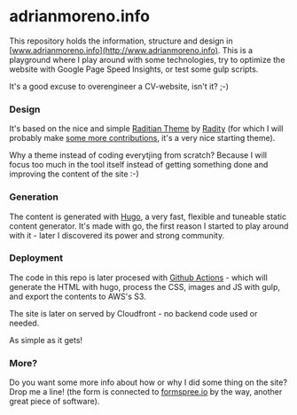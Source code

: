 # adrianmoreno.info #

This repository holds the information, structure and design in [www.adrianmoreno.info](http://www.adrianmoreno.info). This is a playground where I play around with some technologies, try to optimize the website with Google Page Speed Insights, or test some gulp scripts. 

It's a good excuse to overengineer a CV-website, isn't it? ;-)

### Design ###

It's based on the nice and simple [Raditian Theme](https://github.com/radity/raditian-free-hugo-theme) by [Radity](https://radity.com/en/) (for which I will probably make [some more contributions](https://github.com/zetxek/raditian-free-hugo-theme), it's a very nice starting theme).

Why a theme instead of coding everytjing from scratch? Because I will focus too much in the tool itself instead of getting something done and improving the content of the site :-)

### Generation ###

The content is generated with [Hugo](https://gohugo.io/), a very fast, flexible and tuneable static content generator. It's made with go, the first reason I started to play around with it - later I discovered its power and strong community.

### Deployment

The code in this repo is later procesed with [Github Actions](https://github.com/zetxek/adrianmoreno.info/actions) - which will generate the HTML with hugo, process the CSS, images and JS with gulp, and export the contents to AWS's S3.

The site is later on served by Cloudfront - no backend code used or needed.

As simple as it gets!

### More? ###

Do you want some more info about how or why I did some thing on the site? Drop me a line! (the form is connected to [formspree.io](https://formspree.io/) by the way, another great piece of software).